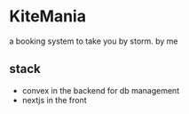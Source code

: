 # KiteMania

a booking system to take you by storm. by me

## stack

- convex in the backend for db management
- nextjs in the front
